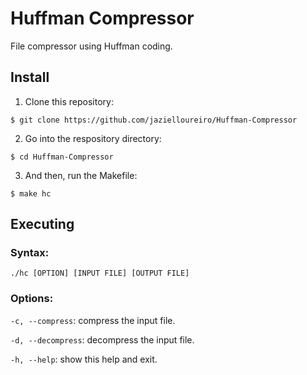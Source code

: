 # Huffman Compressor
File compressor using Huffman coding.

## Install
1. Clone this repository:

`$ git clone https://github.com/jazielloureiro/Huffman-Compressor`

2. Go into the respository directory:

`$ cd Huffman-Compressor`

3. And then, run the Makefile:

`$ make hc`

## Executing
### Syntax:
`./hc [OPTION] [INPUT FILE] [OUTPUT FILE]`

### Options:
`-c, --compress`: compress the input file.

`-d, --decompress`: decompress the input file.

`-h, --help`: show this help and exit.
